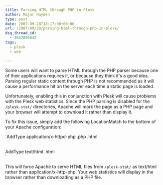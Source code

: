 ```yaml
---
title: Parsing HTML through PHP in Plesk
author: Major Hayden
type: post
date: 2007-09-28T18:17:00+00:00
url: /2007/09/28/parsing-html-through-php-in-plesk/
dsq_thread_id:
  - 3667896843
tags:
  - plesk
  - web

---
```

Some users will want to parse HTML through the PHP parser because one of their applications requires it, or because they think it's a good idea. Parsing regular static content through PHP is not recommended as it will cause a performance hit on the server each time a static page is loaded.

Unfortunately, enabling this in conjunction with Plesk will cause problems with the Plesk web statistics. Since the PHP parsing is disabled for the `/plesk-stat/` directories, Apache will mark the page as a PHP page and your browser will attempt to download it rather than display it.

To fix this issue, simply add the following LocationMatch to the bottom of your Apache configuration:

`AddType application/x-httpd-php .php .html</p>
<p><LocationMatch "/plesk-stat/(.*)"><br />
AddType text/html .html<br />
</LocationMatch>`

This will force Apache to serve HTML files from `/plesk-stat/` as text/html rather than application/x-http-php. Your web statistics will display in the browser rather than downloading as a PHP file.
